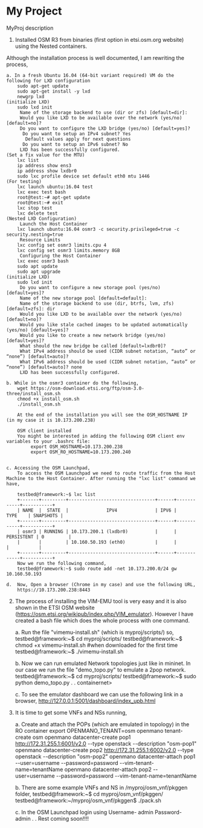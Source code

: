 # My Project
MyProj description

1. Installed OSM R3 from binaries (first option in etsi.osm.org website) using the Nested containers.

Although the installation process is well documented, I am rewriting the process,

	a. In a fresh Ubuntu 16.04 (64-bit variant required) VM do the following for LXD configuration
		sudo apt-get update
		sudo apt-get install -y lxd
		newgrp lxd
	(initialize LXD)
		sudo lxd init
		 Name of the storage backend to use (dir or zfs) [default=dir]:
		 Would you like LXD to be available over the network (yes/no) [default=no]?
		 Do you want to configure the LXD bridge (yes/no) [default=yes]?
		  Do you want to setup an IPv4 subnet? Yes
		   Default values apply for next questions
		  Do you want to setup an IPv6 subnet? No
		 LXD has been successfully configured.
	(Set a fix value for the MTU)
		lxc list
		ip address show ens3
		ip address show lxdbr0
		sudo lxc profile device set default eth0 mtu 1446
	(For testing)
		lxc launch ubuntu:16.04 test
		lxc exec test bash
		root@test:~# apt-get update
		root@test:~# exit
		lxc stop test
		lxc delete test
	(Nested LXD Configuration)
	     Launch the Host Container
		lxc launch ubuntu:16.04 osmr3 -c security.privileged=true -c security.nesting=true
	     Resource Limits
		lxc config set osmr3 limits.cpu 4
		lxc config set osmr3 limits.memory 8GB
	     Configuring the Host Container
		lxc exec osmr3 bash
		sudo apt update
		sudo apt upgrade
	(initialize LXD)
		sudo lxd init
		 Do you want to configure a new storage pool (yes/no) [default=yes]?
		 Name of the new storage pool [default=default]:
		 Name of the storage backend to use (dir, btrfs, lvm, zfs) [default=zfs]: dir
		 Would you like LXD to be available over the network (yes/no) [default=no]?
		 Would you like stale cached images to be updated automatically (yes/no) [default=yes]?
		 Would you like to create a new network bridge (yes/no) [default=yes]?
		 What should the new bridge be called [default=lxdbr0]?
		 What IPv4 address should be used (CIDR subnet notation, “auto” or “none”) [default=auto]?
		 What IPv6 address should be used (CIDR subnet notation, “auto” or “none”) [default=auto]? none
		 LXD has been successfully configured.

	b. While in the osmr3 container do the following,
		wget https://osm-download.etsi.org/ftp/osm-3.0-three/install_osm.sh
		chmod +x install_osm.sh
		./install_osm.sh

		At the end of the installation you will see the OSM_HOSTNAME IP (in my case it is 10.173.200.238)

		OSM client installed
		You might be interested in adding the following OSM client env variables to your .bashrc file:
		     export OSM_HOSTNAME=10.173.200.238
		     export OSM_RO_HOSTNAME=10.173.200.240


	c. Accessing the OSM Launchpad,
		To access the OSM Launchpad we need to route traffic from the Host Machine to the Host Container. After running the "lxc list" command we have,

		testbed@framework:~$ lxc list
		+-------+---------+--------------------------------+------+------------+-----------+
		| NAME  |  STATE  |              IPV4              | IPV6 |    TYPE    | SNAPSHOTS |
		+-------+---------+--------------------------------+------+------------+-----------+
		| osmr3 | RUNNING | 10.173.200.1 (lxdbr0)          |      | PERSISTENT | 0         |
		|       |         | 10.160.50.193 (eth0)           |      |            |           |
		+-------+---------+--------------------------------+------+------------+-----------+
		Now we run the following command,
		testbed@framework:~$ sudo route add -net 10.173.200.0/24 gw 10.160.50.193

	d.  Now, Open a browser (Chrome in my case) and use the following URL,
		https://10.173.200.238:8443

2. The process of installing the VIM-EMU tool is very easy and it is also shown in the ETSI OSM website (https://osm.etsi.org/wikipub/index.php/VIM_emulator). However I have created a bash file which does the whole process with one command.


	a. Run the file "vimemu-install.sh" (which is myproj/scripts/) so,
		testbed@framework:~$ cd myproj/scripts/
		testbed@framework:~$ chmod +x vimemu-install.sh #when downloaded for the first time
		testbed@framework:~$ ./vimemu-install.sh

	b. Now we can run emulated Network topologies just like in mininet. In our case we run the file "demo_topo.py" to emulate a 2pop network.
		testbed@framework:~$ cd myproj/scripts/
		testbed@framework:~$ sudo python demo_topo.py
		.
		.
		containernet>

	c. To see the emulator dashboard we can use the following link in a browser,
		http://127.0.0.1:5001/dashboard/index_upb.html

3. It is time to get some VNFs and NSs running,


	a. Create and attach the POPs (which are emulated in topology) in the RO container
		export OPENMANO_TENANT=osm
		openmano tenant-create osm
		openmano datacenter-create pop1 http://172.31.255.1:6001/v2.0 --type openstack --description "osm-pop1"
		openmano datacenter-create pop2 http://172.31.255.1:6002/v2.0 --type openstack --description "osm-pop2"
		openmano datacenter-attach pop1 --user=username --password=password --vim-tenant-name=tenantName
		openmano datacenter-attach pop2 --user=username --password=password --vim-tenant-name=tenantName

	b. There are some example VNFs and NS in /myproj/osm_vnf/pkggen folder,
		testbed@framework:~$ cd myproj/osm_vnf/pkggen/
		testbed@framework:~/myproj/osm_vnf/pkggen$ ./pack.sh

	c. In the OSM Launchpad login using Username- admin Password- admin
		.
		.
		Rest coming soon!!!!
